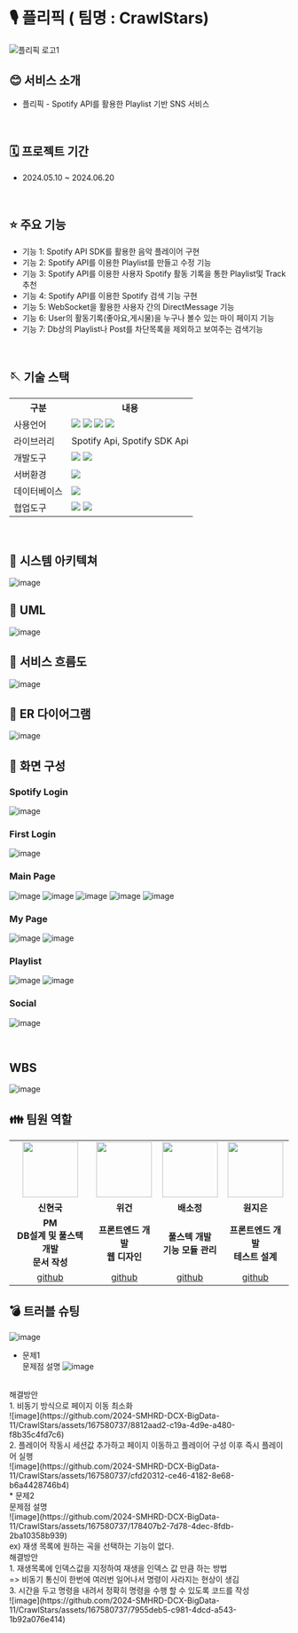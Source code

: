 # 🎙️ 플리픽 ( 팀명 : CrawlStars)
![플리픽 로고1](https://github.com/2024-SMHRD-DCX-BigData-11/CrawlStars/assets/167580737/53943e02-2d29-42cf-b9d5-9c3f30aadb9a)

## 😊 서비스 소개
*  플리픽 - Spotify API를 활용한 Playlist 기반 SNS 서비스
<br>

## 🗓️ 프로젝트 기간
* 2024.05.10 ~ 2024.06.20
<br>

## ⭐ 주요 기능
* 기능 1: Spotify API SDK를 활용한 음악 플레이어 구현
* 기능 2: Spotify API를 이용한 Playlist를 만들고 수정 기능
* 기능 3: Spotify API를 이용한 사용자 Spotify 활동 기록을 통한 Playlist및 Track 추천
* 기능 4: Spotify API를 이용한 Spotify 검색 기능 구현
* 기능 5: WebSocket을 활용한 사용자 간의 DirectMessage 기능
* 기능 6: User의 활동기록(좋아요,게시물)을 누구나 볼수 있는 마이 페이지 기능
* 기능 7: Db상의 Playlist나 Post를 차단목록을 제외하고 보여주는 검색기능
<br>

## 🪡 기술 스택
<table>
    <tr>
        <th>구분</th>
        <th>내용</th>
    </tr>
    <tr>
        <td>사용언어</td>
        <td>
            <img src="https://img.shields.io/badge/Java-007396?style=for-the-badge&logo=java&logoColor=white"/>
            <img src="https://img.shields.io/badge/HTML5-E34F26?style=for-the-badge&logo=HTML5&logoColor=white"/>
            <img src="https://img.shields.io/badge/CSS-1572B6?style=for-the-badge&logo=css3&logoColor=white">
            <img src="https://img.shields.io/badge/JavaScript-F7DF1E?style=for-the-badge&logo=JavaScript&logoColor=white"/>
        </td>
    </tr>
    <tr>
        <td>라이브러리</td>
        <td>
          Spotify Api, Spotify SDK Api
        </td>
    </tr>
    <tr>
        <td>개발도구</td>
        <td>
            <img src="https://img.shields.io/badge/Eclipse-2C2255?style=for-the-badge&logo=Eclipse&logoColor=white"/>
            <img src="https://img.shields.io/badge/VSCode-007ACC?style=for-the-badge&logo=VisualStudioCode&logoColor=white"/>
        </td>
    </tr>
    <tr>
        <td>서버환경</td>
        <td>
            <img src="https://img.shields.io/badge/Apache Tomcat-D22128?style=for-the-badge&logo=Apache Tomcat&logoColor=white"/>
        </td>
    </tr>
    <tr>
        <td>데이터베이스</td>
        <td>
            <img src="https://img.shields.io/badge/Oracle 11g-F80000?style=for-the-badge&logo=Oracle&logoColor=white"/>
        </td>
    </tr>
    <tr>
        <td>협업도구</td>
        <td>
            <img src="https://img.shields.io/badge/Git-F05032?style=for-the-badge&logo=Git&logoColor=white"/>
            <img src="https://img.shields.io/badge/GitHub-181717?style=for-the-badge&logo=GitHub&logoColor=white"/>
        </td>
    </tr>
</table>

<br>

## 🏢 시스템 아키텍쳐

![image](https://github.com/2024-SMHRD-DCX-BigData-11/CrawlStars/assets/167580737/28d6e20e-9602-47c5-86be-84a862a3bd52)
<br>
## 📍 UML
![image](https://github.com/2024-SMHRD-DCX-BigData-11/CrawlStars/assets/167580737/3d39a62f-71be-4682-8c03-2726bfa8c401)
<br>
## 📍 서비스 흐름도
![image](https://github.com/2024-SMHRD-DCX-BigData-11/CrawlStars/assets/167580737/8567f069-a4e1-43d0-984b-2016cfcd1dc3)
<br>
## 📍 ER 다이어그램
![image](https://github.com/2024-SMHRD-DCX-BigData-11/CrawlStars/assets/167580737/331c1cd7-7c0e-4759-b5c6-73abc8fc7baa)
<br>
## 📍 화면 구성

### Spotify Login
![image](https://github.com/2024-SMHRD-DCX-BigData-11/CrawlStars/assets/167580737/61ac1822-73d2-4bde-8172-654817cf4c6e)

### First Login
![image](https://github.com/2024-SMHRD-DCX-BigData-11/CrawlStars/assets/167580737/19f85be0-7f7e-43df-92cc-3b07cc715af3)

### Main Page
![image](https://github.com/2024-SMHRD-DCX-BigData-11/CrawlStars/assets/167580737/9620da65-7a62-4f52-8a96-0c73b2a03144)
![image](https://github.com/2024-SMHRD-DCX-BigData-11/CrawlStars/assets/167580737/39c55e6e-e436-4499-98f2-3558ef55c2f3)
![image](https://github.com/2024-SMHRD-DCX-BigData-11/CrawlStars/assets/167580737/18f5eee2-8ccd-45bb-86a7-017b7edf633c)
![image](https://github.com/2024-SMHRD-DCX-BigData-11/CrawlStars/assets/167580737/69484a01-f818-4e88-a3c2-8bf4381bf37d)
![image](https://github.com/2024-SMHRD-DCX-BigData-11/CrawlStars/assets/167580737/e4e6fe11-0ae5-4add-b357-35c45d18e92b)

### My Page
![image](https://github.com/2024-SMHRD-DCX-BigData-11/CrawlStars/assets/167580737/9d02d5cf-299b-4031-b5f4-4a29768ac2dd)
![image](https://github.com/2024-SMHRD-DCX-BigData-11/CrawlStars/assets/167580737/5109637a-a6e2-42de-a2d7-f4e5fa0fb9c8)

### Playlist
![image](https://github.com/2024-SMHRD-DCX-BigData-11/CrawlStars/assets/167580737/1a1151c2-0fa8-457e-96ca-8b6aec47c94c)
![image](https://github.com/2024-SMHRD-DCX-BigData-11/CrawlStars/assets/167580737/b9809737-926c-4298-8bdd-a8f9e8a49bfc)


### Social
![image](https://github.com/2024-SMHRD-DCX-BigData-11/CrawlStars/assets/167580737/90a4849b-c100-418c-9ab5-a98f45198ad8)

<br>

## WBS

![image](https://github.com/2024-SMHRD-DCX-BigData-11/CrawlStars/assets/167580737/7e523e2f-2a07-4d1a-a447-ec8b049994f1)


##  👪 팀원 역할
<table>
  <tr>
    <td align="center"><img src="https://item.kakaocdn.net/do/fd49574de6581aa2a91d82ff6adb6c0115b3f4e3c2033bfd702a321ec6eda72c" width="100" height="100"/>
</td>
    <td align="center"><img src="https://avatars.githubusercontent.com/u/168691345?v=4" width="100" height="100"/></td>
    <td align="center"><img src="https://avatars.githubusercontent.com/u/102844938?v=4" width="100" height="100"/></td>
    <td align="center"><img src="https://avatars.githubusercontent.com/u/171222547?v=4" width="100" height="100"/></td>
  </tr>
  <tr>
    <td align="center"><strong>신현국</strong></td>
    <td align="center"><strong>위건</strong></td>
    <td align="center"><strong>배소정</strong></td>
    <td align="center"><strong>원지은</strong></td>
  </tr>
  <tr>
    <td align="center"><b>PM<br>
DB설계 및 풀스택 개발<br>
문서 작성</b></td>
    <td align="center"><b>프론트엔드 개발<br>
웹 디자인</b></td>
    <td align="center"><b>풀스텍 개발 <br>
기능 모듈 관리</b></td>
    <td align="center"><b>프론트엔드 개발 <br>
테스트 설계</b></td>
  </tr>
  <tr>
    <td align="center"><a href="https://github.com/LKFCHK" target='_blank'>github</a></td>
    <td align="center"><a href="https://github.com/captainofrock" target='_blank'>github</a></td>
    <td align="center"><a href="https://github.com/yonggu2" target='_blank'>github</a></td>
    <td align="center"><a href="https://github.com/bella19192" target='_blank'>github</a></td>
  </tr>
</table>

##  💣 트러블 슈팅
![image](https://github.com/2024-SMHRD-DCX-BigData-11/CrawlStars/assets/167580737/f969caad-5041-4ba4-abc4-fe906482ded6)
<br>

* 문제1<br>
 문제점 설명
![image](https://github.com/2024-SMHRD-DCX-BigData-11/CrawlStars/assets/167580737/35bf5259-84f7-44ce-927f-880c1475b668)
<br>
 해결방안
<br>
 1. 비동기 방식으로 페이지 이동 최소화
<br>
 ![image](https://github.com/2024-SMHRD-DCX-BigData-11/CrawlStars/assets/167580737/8812aad2-c19a-4d9e-a480-f8b35c4fd7c6)
<br>
 2. 플레이어 작동시 세션값 추가하고 페이지 이동하고 플레이어 구성 이후 즉시 플레이어 실행
<br>
![image](https://github.com/2024-SMHRD-DCX-BigData-11/CrawlStars/assets/167580737/cfd20312-ce46-4182-8e68-b6a4428746b4)
<br>
* 문제2<br>
 문제점 설명
<br>
![image](https://github.com/2024-SMHRD-DCX-BigData-11/CrawlStars/assets/167580737/178407b2-7d78-4dec-8fdb-2ba10358b939)
<br>
ex) 재생 목록에 원하는 곡을 선택하는 기능이 없다.
<br>
 해결방안
<br>
1. 재생목록에 인덱스값을 지정하여 재생을 인덱스 값 만큼 하는 방법
<br>
   => 비동기 통신이 한번에 여러번 일어나서 명령이 사라지는 현상이 생김
<br>
3. 시간을 두고 명령을 내려서 정확히 명령을 수행 할 수 있도록 코드를 작성
<br>
![image](https://github.com/2024-SMHRD-DCX-BigData-11/CrawlStars/assets/167580737/7955deb5-c981-4dcd-a543-1b92a076e414)


